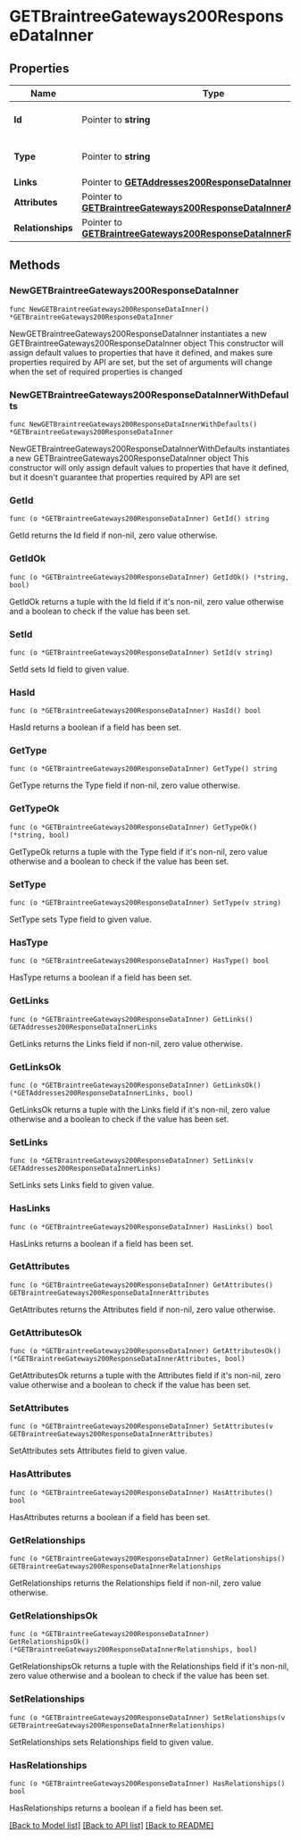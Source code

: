 # GETBraintreeGateways200ResponseDataInner

## Properties

Name | Type | Description | Notes
------------ | ------------- | ------------- | -------------
**Id** | Pointer to **string** | The resource&#39;s id | [optional] 
**Type** | Pointer to **string** | The resource&#39;s type | [optional] [default to "braintree_gateways"]
**Links** | Pointer to [**GETAddresses200ResponseDataInnerLinks**](GETAddresses200ResponseDataInnerLinks.md) |  | [optional] 
**Attributes** | Pointer to [**GETBraintreeGateways200ResponseDataInnerAttributes**](GETBraintreeGateways200ResponseDataInnerAttributes.md) |  | [optional] 
**Relationships** | Pointer to [**GETBraintreeGateways200ResponseDataInnerRelationships**](GETBraintreeGateways200ResponseDataInnerRelationships.md) |  | [optional] 

## Methods

### NewGETBraintreeGateways200ResponseDataInner

`func NewGETBraintreeGateways200ResponseDataInner() *GETBraintreeGateways200ResponseDataInner`

NewGETBraintreeGateways200ResponseDataInner instantiates a new GETBraintreeGateways200ResponseDataInner object
This constructor will assign default values to properties that have it defined,
and makes sure properties required by API are set, but the set of arguments
will change when the set of required properties is changed

### NewGETBraintreeGateways200ResponseDataInnerWithDefaults

`func NewGETBraintreeGateways200ResponseDataInnerWithDefaults() *GETBraintreeGateways200ResponseDataInner`

NewGETBraintreeGateways200ResponseDataInnerWithDefaults instantiates a new GETBraintreeGateways200ResponseDataInner object
This constructor will only assign default values to properties that have it defined,
but it doesn't guarantee that properties required by API are set

### GetId

`func (o *GETBraintreeGateways200ResponseDataInner) GetId() string`

GetId returns the Id field if non-nil, zero value otherwise.

### GetIdOk

`func (o *GETBraintreeGateways200ResponseDataInner) GetIdOk() (*string, bool)`

GetIdOk returns a tuple with the Id field if it's non-nil, zero value otherwise
and a boolean to check if the value has been set.

### SetId

`func (o *GETBraintreeGateways200ResponseDataInner) SetId(v string)`

SetId sets Id field to given value.

### HasId

`func (o *GETBraintreeGateways200ResponseDataInner) HasId() bool`

HasId returns a boolean if a field has been set.

### GetType

`func (o *GETBraintreeGateways200ResponseDataInner) GetType() string`

GetType returns the Type field if non-nil, zero value otherwise.

### GetTypeOk

`func (o *GETBraintreeGateways200ResponseDataInner) GetTypeOk() (*string, bool)`

GetTypeOk returns a tuple with the Type field if it's non-nil, zero value otherwise
and a boolean to check if the value has been set.

### SetType

`func (o *GETBraintreeGateways200ResponseDataInner) SetType(v string)`

SetType sets Type field to given value.

### HasType

`func (o *GETBraintreeGateways200ResponseDataInner) HasType() bool`

HasType returns a boolean if a field has been set.

### GetLinks

`func (o *GETBraintreeGateways200ResponseDataInner) GetLinks() GETAddresses200ResponseDataInnerLinks`

GetLinks returns the Links field if non-nil, zero value otherwise.

### GetLinksOk

`func (o *GETBraintreeGateways200ResponseDataInner) GetLinksOk() (*GETAddresses200ResponseDataInnerLinks, bool)`

GetLinksOk returns a tuple with the Links field if it's non-nil, zero value otherwise
and a boolean to check if the value has been set.

### SetLinks

`func (o *GETBraintreeGateways200ResponseDataInner) SetLinks(v GETAddresses200ResponseDataInnerLinks)`

SetLinks sets Links field to given value.

### HasLinks

`func (o *GETBraintreeGateways200ResponseDataInner) HasLinks() bool`

HasLinks returns a boolean if a field has been set.

### GetAttributes

`func (o *GETBraintreeGateways200ResponseDataInner) GetAttributes() GETBraintreeGateways200ResponseDataInnerAttributes`

GetAttributes returns the Attributes field if non-nil, zero value otherwise.

### GetAttributesOk

`func (o *GETBraintreeGateways200ResponseDataInner) GetAttributesOk() (*GETBraintreeGateways200ResponseDataInnerAttributes, bool)`

GetAttributesOk returns a tuple with the Attributes field if it's non-nil, zero value otherwise
and a boolean to check if the value has been set.

### SetAttributes

`func (o *GETBraintreeGateways200ResponseDataInner) SetAttributes(v GETBraintreeGateways200ResponseDataInnerAttributes)`

SetAttributes sets Attributes field to given value.

### HasAttributes

`func (o *GETBraintreeGateways200ResponseDataInner) HasAttributes() bool`

HasAttributes returns a boolean if a field has been set.

### GetRelationships

`func (o *GETBraintreeGateways200ResponseDataInner) GetRelationships() GETBraintreeGateways200ResponseDataInnerRelationships`

GetRelationships returns the Relationships field if non-nil, zero value otherwise.

### GetRelationshipsOk

`func (o *GETBraintreeGateways200ResponseDataInner) GetRelationshipsOk() (*GETBraintreeGateways200ResponseDataInnerRelationships, bool)`

GetRelationshipsOk returns a tuple with the Relationships field if it's non-nil, zero value otherwise
and a boolean to check if the value has been set.

### SetRelationships

`func (o *GETBraintreeGateways200ResponseDataInner) SetRelationships(v GETBraintreeGateways200ResponseDataInnerRelationships)`

SetRelationships sets Relationships field to given value.

### HasRelationships

`func (o *GETBraintreeGateways200ResponseDataInner) HasRelationships() bool`

HasRelationships returns a boolean if a field has been set.


[[Back to Model list]](../README.md#documentation-for-models) [[Back to API list]](../README.md#documentation-for-api-endpoints) [[Back to README]](../README.md)


